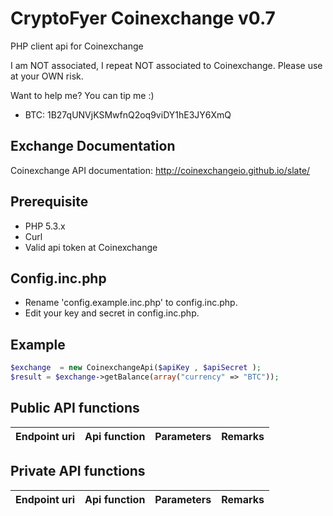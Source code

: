 CryptoFyer Coinexchange v0.7
==============

PHP client api for Coinexchange

I am NOT associated, I repeat NOT associated to Coinexchange. Please use at your OWN risk.

Want to help me? You can tip me :)
* BTC: 1B27qUNVjKSMwfnQ2oq9viDY1hE3JY6XmQ


Exchange Documentation
----
Coinexchange API documentation: http://coinexchangeio.github.io/slate/

Prerequisite
----
* PHP 5.3.x
* Curl
* Valid api token at Coinexchange


Config.inc.php
----
* Rename 'config.example.inc.php' to config.inc.php.
* Edit your key and secret in config.inc.php.



Example
----
```php
$exchange  = new CoinexchangeApi($apiKey , $apiSecret );
$result = $exchange->getBalance(array("currency" => "BTC"));
```

Public API functions
----

| Endpoint uri | Api function | Parameters | Remarks |
| --- | --- | --- | --- |


Private API functions
----

| Endpoint uri | Api function | Parameters | Remarks |
| --- | --- | --- | --- |
